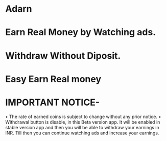 # Adarn

# Earn Real Money by Watching ads.
# Withdraw Without Diposit.
# Easy Earn Real money


# IMPORTANT NOTICE-

• The rate of earned coins is subject to change without any prior notice.
• Withdrawal button is disable, in this Beta version app. It will be enabled in stable version app and then you will be able to withdraw your earnings in INR. Till then you can continue watching ads and increase your earnings. 
